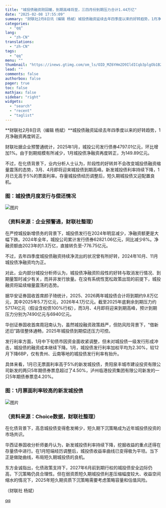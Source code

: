 ```yaml
---
title: "城投债融资刚回暖，到期高峰将至，三四月份到期压力合计1.44万亿"
date: "2025-02-08 17:55:09"
summary: "财联社2月8日讯（编辑 杨斌）城投债融资延续去年四季度以来的好转趋势，1月净融资再度转正。财联社据企..."
categories:
  - "qq"
lang:
  - "zh-CN"
translations:
  - "zh-CN"
tags:
  - "qq"
menu: ""
thumbnail: "https://inews.gtimg.com/om_ls/OID_MZ6YHm2D9IldICqb3plgOb1B2XnHLznOqNwQ4rzPYAA_640360/0"
lead: ""
comments: false
authorbox: false
pager: true
toc: false
mathjax: false
sidebar: "right"
widgets:
  - "search"
  - "recent"
  - "taglist"
---
```


**财联社2月8日讯（编辑 杨斌）**城投债融资延续去年四季度以来的好转趋势，1月净融资再度转正。

财联社据企业预警通统计，2025年1月，城投公司发行债券4797.01亿元，环比增加1%。由于到期规模有所减少，1月城投债净融资再度转正，为149.89亿元。

不过，在化债背景下，业内分析人士认为，阶段性的好转并不会改变城投债融资缩量震荡的态势，3月、4月即将迎来城投债到期高峰。新发城投债利率持续下降，1月已无高于5%的票面利率。存量城投债经历调整后，短久期城投债又迎配置良机。

### 图：城投债月度发行与偿还情况

![图片](https://inews.gtimg.com/om_bt/ON26AHvmWCVxl53BcmllptSEO_xxcEwmK_Ov5uNqrt0DQAA/641)

### （资料来源：企业预警通，财联社整理）

在严控城投新增债务的背景下，城投债发行在2024年明显减少，净融资额更是大幅下跌。2024年全年，城投公司累计发行债券62821.06亿元，同比减少8%。净融资额由2023年的1.3万亿，直接转负至-776.75亿元。

不过，去年四季度城投债融资持续净流出的状况曾有所好转，2024年10月、11月城投债净融资均为正。

对此，业内部分城投分析师认为，城投债净融资阶段性的好转与取消发行情况、到期量暂时减少有关，而并非发行放量。在没有系统性宽松政策出现的前提下，城投融资将延续缩量震荡的态势。

据华安证券固收首席颜子琦统计，2025、2026两年城投债合计将到期约9.8万亿元，其中2025年5.7万亿元，2026年4.1万亿元。截至2025年底剩余到期压力约57174亿元（假设含权债100%行权），而3月、4月即将迎来到期高峰，预计到期压力分别为7490亿元与6940亿元。

华创证券固收首席周冠南认为，虽然城投融资政策趋严，但防风险背景下，“借新还旧”路径整体通畅，2025年城投债到期偿还压力可控。

发行利率方面，1月中下旬债市因资金面收紧调整，但未对城投债一级发行形成冲击，城投债的融资成本继续下降。1月，城投债发行利率加权平均为2.30%，较12月下降6BP，仅有贵州、云南等地的城投债发行利率有抬升。

具体来看，1月已无票面利率高于5%的新发城投债，贵阳泉丰城市建设投资有限公司新发的两只5年期债券票息超过了4.50%，泸州临港投资集团有限公司新发的一只5年期债券票息4.20%。

### 图：1月票面利率较高的新发城投债

![图片](https://inews.gtimg.com/om_bt/ODDqyCxJa1PyvHZJhkxUwMVxUntpemB5zhG4j3gRsCmtUAA/641)

### （资料来源：Choice数据，财联社整理）

在化债背景下，高息城投债变得愈发稀少，短久期下沉策略成为近年城投债投资的市场共识。

华西证券固收分析师姜丹认为，新发城投债利率持续下降，挖掘收益的重点还得在存量债中进行。在1月短端经历调整后，城投债收益率曲线已变得极为平坦。当下正是做陡曲线，布局短久期城投债的良机。

东方金诚指出，化债政策支持下，2027年6月前到期行权的城投债安全边际仍高，下沉策略仍具合理性。但在弱资质短久期城投债利差压缩幅度较大、收益空间缩水的情况下，2025年短久期资质下沉策略需要考虑策略容量和估值风险。

（财联社 杨斌）

[qq](https://new.qq.com/rain/a/20250208A06RMO00)
